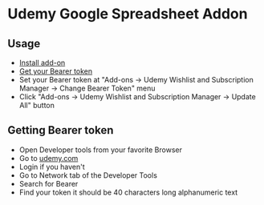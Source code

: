 # Udemy Google Spreadsheet Addon

## Usage

- [Install add-on](https://chrome.google.com/webstore/detail/udemy-wishlist-and-subscr/gnfbjmbgidjmaloobjgacphkaaogdjio)
- [Get your Bearer token](#getting-bearer-token)
- Set your Bearer token at "Add-ons -> Udemy Wishlist and Subscription Manager -> Change Bearer Token" menu
- Click "Add-ons -> Udemy Wishlist and Subscription Manager -> Update All" button

## Getting Bearer token

- Open Developer tools from your favorite Browser
- Go to [udemy.com](https://www.udemy.com/)
- Login if you haven't
- Go to Network tab of the Developer Tools
- Search for Bearer
- Find your token it should be 40 characters long alphanumeric text
